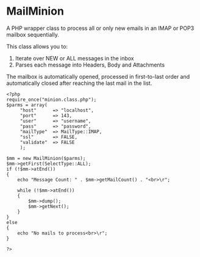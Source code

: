 # MailMinion
A PHP wrapper class to process all or only new emails in an IMAP or POP3 mailbox sequentially.

This class allows you to:


1. Iterate over NEW or ALL messages in the inbox
2. Parses each message into Headers, Body and Attachments

The mailbox is automatically opened, processed in first-to-last order and automatically closed after reaching the last mail in the list.


```
<?php
require_once("minion.class.php");
$parms = array(
     "host"      => "localhost", 
	 "port"      => 143, 
	 "user"      => "username",
	 "pass"      => "password",
	 "mailType"  => MailType::IMAP,
	 "ssl"       => FALSE,
	 "validate"  => FALSE
	 );

$mm = new MailMinion($parms);
$mm->getFirst(SelectType::ALL);
if (!$mm->atEnd())
{
    echo "Message Count: " . $mm->getMailCount() . "<br>\r";

    while (!$mm->atEnd())
    {
        $mm->dump();
        $mm->getNext();
    }
}
else
{
    echo "No mails to process<br>\r";
}

?>
```

